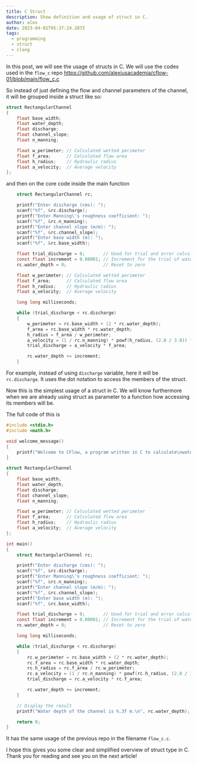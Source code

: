 ```yaml
---
title: C Struct
description: Show definition and usage of struct in C.
author: alex
date: 2023-04-01T05:37:24.287Z
tags:
  - programming
  - struct
  - clang
---
```

In this post, we will see the usage of structs in C. We will use the codes used in the `flow_c` repo <https://github.com/alexiusacademia/cflow-01/blob/main/flow_c.c>

So instead of just defining the flow and channel parameters of the channel, it will be grouped inside a struct like so:

```c
struct RectangularChannel
{
    float base_width;
    float water_depth;
    float discharge;
    float channel_slope;
    float n_manning;

    float w_perimeter; // Calculated wetted perimeter
    float f_area;      // Calculated flow area
    float h_radius;    // Hydraulic radius
    float a_velocity;  // Average velocity
};
```

and then on the core code inside the main function

```c
    struct RectangularChannel rc;

    printf("Enter discharge (cms): ");
    scanf("%f", &rc.discharge);
    printf("Enter Manning\'s roughness coefficient: ");
    scanf("%f", &rc.n_manning);
    printf("Enter channel slope (m/m): ");
    scanf("%f", &rc.channel_slope);
    printf("Enter base width (m): ");
    scanf("%f", &rc.base_width);

    float trial_discharge = 0;       // Used for trial and error calculation to compare with the discharge input
    const float increment = 0.00001; // Increment for the trial of water depth each loop
    rc.water_depth = 0;              // Reset to zero

    float w_perimeter; // Calculated wetted perimeter
    float f_area;      // Calculated flow area
    float h_radius;    // Hydraulic radius
    float a_velocity;  // Average velocity

    long long milliseconds;

    while (trial_discharge < rc.discharge)
    {
        w_perimeter = rc.base_width + (2 * rc.water_depth);
        f_area = rc.base_width * rc.water_depth;
        h_radius = f_area / w_perimeter;
        a_velocity = (1 / rc.n_manning) * powf(h_radius, (2.0 / 3.0)) * sqrt(rc.channel_slope);
        trial_discharge = a_velocity * f_area;

        rc.water_depth += increment;
    }
```

For example, instead of using `discharge` variable, here it will be `rc.discharge`. It uses the dot notation to access the members of the struct.

Now this is the simplest usage of a struct in C. We will know furthermore when we are already using struct as parameter to a function how accessing its members will be.

The full code of this is 

```c
#include <stdio.h>
#include <math.h>

void welcome_message()
{
    printf("Welcome to CFlow, a program written in C to calculate\nwater depth on a rectangular channel section for open channel flow.\n\n");
}

struct RectangularChannel
{
    float base_width;
    float water_depth;
    float discharge;
    float channel_slope;
    float n_manning;

    float w_perimeter; // Calculated wetted perimeter
    float f_area;      // Calculated flow area
    float h_radius;    // Hydraulic radius
    float a_velocity;  // Average velocity
};

int main()
{
    struct RectangularChannel rc;

    printf("Enter discharge (cms): ");
    scanf("%f", &rc.discharge);
    printf("Enter Manning\'s roughness coefficient: ");
    scanf("%f", &rc.n_manning);
    printf("Enter channel slope (m/m): ");
    scanf("%f", &rc.channel_slope);
    printf("Enter base width (m): ");
    scanf("%f", &rc.base_width);

    float trial_discharge = 0;       // Used for trial and error calculation to compare with the discharge input
    const float increment = 0.00001; // Increment for the trial of water depth each loop
    rc.water_depth = 0;              // Reset to zero

    long long milliseconds;

    while (trial_discharge < rc.discharge)
    {
        rc.w_perimeter = rc.base_width + (2 * rc.water_depth);
        rc.f_area = rc.base_width * rc.water_depth;
        rc.h_radius = rc.f_area / rc.w_perimeter;
        rc.a_velocity = (1 / rc.n_manning) * powf(rc.h_radius, (2.0 / 3.0)) * sqrt(rc.channel_slope);
        trial_discharge = rc.a_velocity * rc.f_area;

        rc.water_depth += increment;
    }

    // Display the result
    printf("Water depth of the channel is %.3f m.\n", rc.water_depth);

    return 0;
}
```

It has the same usage of the previous repo in the filename `flow_c.c`.

I hope this gives you some clear and simplified overview of struct type in C. Thank you for reading and see you on the next article!